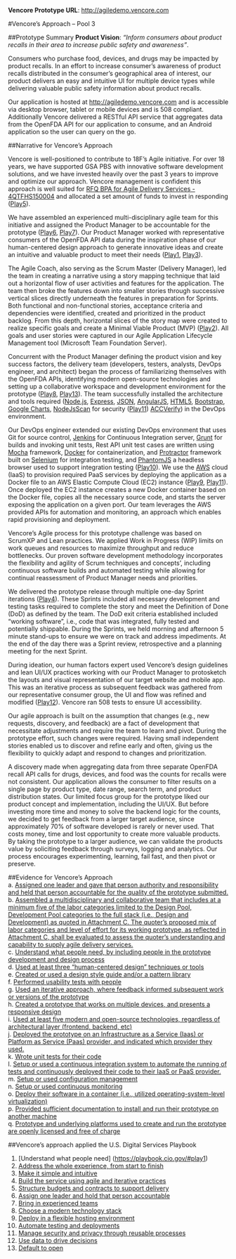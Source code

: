 **Vencore Prototype URL**:  http://agiledemo.vencore.com  

#Vencore’s Approach – Pool 3

##Prototype Summary
**Product Vision</b>**:  _“Inform consumers about product recalls in their area to increase public safety and awareness”_. 

Consumers who purchase food, devices, and drugs may be impacted by product recalls. In an effort to increase consumer’s awareness of product recalls distributed in the consumer’s geographical area of interest, our product delivers an easy and intuitive UI for multiple device types while delivering valuable public safety information about product recalls. 

Our application is hosted at http://agiledemo.vencore.com and is accessible via desktop browser, tablet or mobile devices and is 508 compliant.  Additionally Vencore delivered a RESTful API service that aggregates data from the OpenFDA API for our application to consume, and an Android application so the user can query on the go.

##Narrative for Vencore’s Approach

Vencore is well-positioned to contribute to 18F’s Agile initiative. For over 18 years, we have supported GSA PBS with innovative software development solutions, and we have invested heavily over the past 3 years to improve and optimize our approach.  Vencore management is confident this approach is well suited for [RFQ BPA for Agile Delivery Services - 4QTFHS150004](https://pages.18f.gov/ads-bpa/assets/ADS_RFQ_Final.pdf) and allocated a set amount of funds to invest in responding ([Play5](https://playbook.cio.gov/#play5)). 

We have assembled an experienced multi-disciplinary agile team for this initiative and assigned the Product Manager to be accountable for the prototype ([Play6](https://playbook.cio.gov/#play6), [Play7](https://playbook.cio.gov/#play7)).  Our Product  Manager worked with representative consumers of the OpenFDA API data during the inspiration phase of our human-centered design approach to generate innovative ideas and create an intuitive and valuable product to meet their needs ([Play1](https://playbook.cio.gov/#play1), [Play3](https://playbook.cio.gov/#play3)).  

The Agile Coach, also serving as the Scrum Master (Delivery Manager), led the team in creating a narrative using a story mapping technique that laid out a horizontal flow of user activities and features for the application.  The team then broke the features down into smaller stories through successive vertical slices directly underneath the features in preparation for Sprints.  Both functional and non-functional stories, acceptance criteria and dependencies were identified, created and prioritized in the product backlog.  From this depth, horizontal slices of the story map were created to realize specific goals and create a Minimal Viable Product (MVP) ([Play2](https://playbook.cio.gov/#play2)).   All goals and user stories were captured in our Agile Application Lifecycle Management tool (Microsoft Team Foundation Server). 

Concurrent with the Product Manager defining the product vision and key success factors, the delivery team (developers, testers, analysts, DevOps engineer, and architect) began the process of familiarizing themselves with the OpenFDA APIs, identifying modern open-source technologies and setting up a collaborative workspace and development environment for the prototype ([Play8](https://playbook.cio.gov/#play8), [Play13](https://playbook.cio.gov/#play13)). The team successfully installed the architecture and tools required ([Node.js](https://nodejs.org/), [Express](http://expressjs.com/), [JSON](http://json.org/), [AngularJS](https://angular.io/), [HTML5](http://www.w3.org/TR/html5/), [Bootstrap](http://getbootstrap.com/), [Google Charts](https://developers.google.com/chart/interactive/docs/gallery/geochart), [NodeJsScan](http://opensecurity.in/nodejsscan/) for security ([Play11](https://playbook.cio.gov/#play11)) [ACCVerify](http://warc.calpoly.edu/accessibility/accverify.html)) in the DevOps environment.

Our DevOps engineer extended our existing DevOps environment that uses Git for source control, [Jenkins](https://jenkins-ci.org/) for Continuous Integration server, [Grunt](http://gruntjs.com/) for builds and invoking unit tests, Rest API unit test cases are written using [Mocha](http://mochajs.org/) framework, [Docker](https://www.docker.com/) for containerization, and [Protractor](https://angular.github.io/protractor/) framework built on [Selenium](http://www.seleniumhq.org/) for integration testing, and [PhantomJS](http://phantomjs.org/) a headless browser used to support integration testing ([Play10](https://playbook.cio.gov/#play10)).  We use the [AWS](http://aws.amazon.com/) cloud (IaaS) to provision required PaaS services by deploying the application as a Docker file to an AWS Elastic Compute Cloud (EC2) instance ([Play9](https://playbook.cio.gov/#play9), [Play11](https://playbook.cio.gov/#play11)).  Once deployed the EC2 instance creates a new Docker container based on the Docker file, copies all the necessary source code, and starts the server exposing the application on a given port.  Our team leverages the AWS provided APIs for automation and monitoring, an approach which enables rapid provisioning and deployment. 

Vencore’s Agile process for this prototype challenge was based on ScrumXP and Lean practices. We applied Work in Progress (WIP) limits on work queues and resources to maximize throughput and reduce bottlenecks.  Our proven software development methodology incorporates the flexibility and agility of Scrum techniques and concepts’, including continuous software builds and automated testing while allowing for continual reassessment of Product Manager needs and priorities. 

We delivered the prototype release through multiple one-day Sprint iterations ([Play4](https://playbook.cio.gov/#play4)). These Sprints included all necessary development and testing tasks required to complete the story and meet the Definition of Done (DoD) as defined by the team.  The DoD exit criteria established included “working software”, i.e., code that was integrated, fully tested and potentially shippable.  During the Sprints, we held morning and afternoon 5 minute stand-ups to ensure we were on track and address impediments.  At the end of the day there was a Sprint review, retrospective and a planning meeting for the next Sprint.

During ideation, our human factors expert used Vencore’s design guidelines and lean UI/UX practices working with our Product Manager to protosketch the layouts and visual representation of our target website and mobile app.   This was an iterative process as subsequent feedback was gathered from our representative consumer group, the UI and flow was refined and modified ([Play12](https://playbook.cio.gov/#play12)).  Vencore ran 508 tests to ensure UI accessibility.

Our agile approach is built on the assumption that changes (e.g., new requests, discovery, and feedback) are a fact of development that necessitate adjustments and require the team to learn and pivot.   During the prototype effort, such changes were required.  Having small independent stories enabled us to discover and refine early and often, giving us the flexibility to quickly adapt and respond to changes and prioritization. 

A discovery made when aggregating data from three separate OpenFDA recall API calls for drugs, devices, and food was the counts for recalls were not consistent.  Our application allows the consumer to filter results on a single page by product type, date range, search term, and product distribution states.  Our limited focus group for the prototype liked our product concept and implementation, including the UI/UX.  But before investing more time and money to solve the backend logic for the counts, we decided to get feedback from a larger target audience, since approximately 70% of software developed is rarely or never used.  That costs money, time and lost opportunity to create more valuable products.  By taking the prototype to a larger audience, we can validate the products value by soliciting feedback through surveys, logging and analytics.  Our process encourages experimenting, learning, fail fast, and then pivot or preserve.

##Evidence for Vencore’s Approach  
a. [Assigned one leader and gave that person authority and responsibility and held that person accountable for the quality of the prototype submitted.](https://github.com/vencoreinc/18FAGILEPROTOTYPE/wiki/Evidence-a)  
b. [Assembled a multidisciplinary and collaborative team that includes at a minimum five of the labor categories limited to the Design Pool, Development Pool categories to the full stack (i.e., Design and Development) as quoted in Attachment C. The quoter’s proposed mix of labor categories and level of effort for its working prototype, as reflected in Attachment C, shall be evaluated to assess the quoter’s understanding and capability to supply agile delivery services.](https://github.com/vencoreinc/18FAGILEPROTOTYPE/wiki/Evidence-b)  
c. [Understand what people need, by including people in the prototype development and design process](https://github.com/vencoreinc/18FAGILEPROTOTYPE/wiki/Evidence-c)  
d. [Used at least three “human-centered design” techniques or tools](https://github.com/vencoreinc/18FAGILEPROTOTYPE/wiki/Evidence-d)  
e. [Created or used a design style guide and/or a pattern library](https://github.com/vencoreinc/18FAGILEPROTOTYPE/wiki/Evidence-e)  
f. [Performed usability tests with people](https://github.com/vencoreinc/18FAGILEPROTOTYPE/wiki/Evidence-f)  
g. [Used an iterative approach, where feedback informed subsequent work or versions of the prototype](https://github.com/vencoreinc/18FAGILEPROTOTYPE/wiki/Evidence-g)  
h. [Created a prototype that works on multiple devices, and presents a responsive design](https://github.com/vencoreinc/18FAGILEPROTOTYPE/wiki/Evidence-h)  
i. [Used at least five modern and open-source technologies, regardless of architectural layer (frontend, backend, etc)](https://github.com/vencoreinc/18FAGILEPROTOTYPE/wiki/Evidence-i)  
j. [Deployed the prototype on an Infrastructure as a Service (Iaas) or Platform as Service (Paas) provider, and indicated which provider they used.](https://github.com/vencoreinc/18FAGILEPROTOTYPE/wiki/Evidence-j)  
k. [Wrote unit tests for their code](https://github.com/vencoreinc/18FAGILEPROTOTYPE/wiki/Evidence-k)  
l. [Setup or used a continuous integration system to automate the running of tests and continuously deployed their code to their IaaS or PaaS provider.](https://github.com/vencoreinc/18FAGILEPROTOTYPE/wiki/Evidence-l)  
m. [Setup or used configuration management](https://github.com/vencoreinc/18FAGILEPROTOTYPE/wiki/Evidence-m)  
n. [Setup or used continuous monitoring](https://github.com/vencoreinc/18FAGILEPROTOTYPE/wiki/Evidence-n)  
o. [Deploy their software in a container (i.e., utilized operating-system-level virtualization)](https://github.com/vencoreinc/18FAGILEPROTOTYPE/wiki/Evidence-o)  
p. [Provided sufficient documentation to install and run their prototype on another machine](https://github.com/vencoreinc/18FAGILEPROTOTYPE/wiki/Evidence-p)  
q. [Prototype and underlying platforms used to create and run the prototype are openly licensed and free of charge](https://github.com/vencoreinc/18FAGILEPROTOTYPE/wiki/Evidence-q)    

##Vencore’s approach applied the U.S. Digital Services Playbook 

1.	[Understand what people need] (https://playbook.cio.gov/#play1)
2.	[Address the whole experience, from start to finish](https://playbook.cio.gov/#play2)
3.	[Make it simple and intuitive](https://playbook.cio.gov/#play3)
4.	[Build the service using agile and iterative practices](https://playbook.cio.gov/#play4)
5.	[Structure budgets and contracts to support delivery](https://playbook.cio.gov/#play5)
6.	[Assign one leader and hold that person accountable](https://playbook.cio.gov/#play6)
7.	[Bring in experienced teams](https://playbook.cio.gov/#play7)
8.	[Choose a modern technology stack](https://playbook.cio.gov/#play8)
9.	[Deploy in a flexible hosting environment](https://playbook.cio.gov/#play9)
10.	[Automate testing and deployments](https://playbook.cio.gov/#play10)
11.	[Manage security and privacy through reusable processes](https://playbook.cio.gov/#play11)
12.	[Use data to drive decisions](https://playbook.cio.gov/#play12)
13.	[Default to open](https://playbook.cio.gov/#play13)



